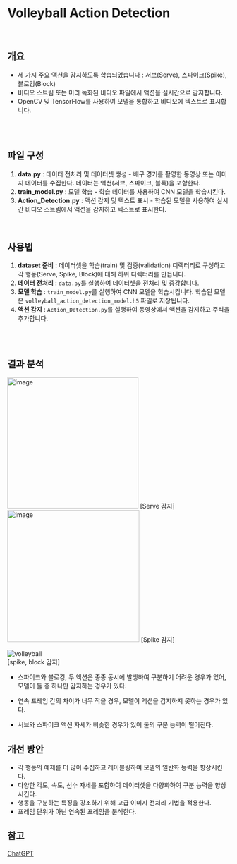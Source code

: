 # Volleyball Action Detection

<br>

## 개요

- 세 가지 주요 액션을 감지하도록 학습되었습니다 : 서브(Serve), 스파이크(Spike), 블로킹(Block)
- 비디오 스트림 또는 미리 녹화된 비디오 파일에서 액션을 실시간으로 감지합니다.
- OpenCV 및 TensorFlow를 사용하여 모델을 통합하고 비디오에 텍스트로 표시합니다.

<br>
<br>

## 파일 구성

1. **data.py** : 데이터 전처리 및 데이터셋 생성 - 배구 경기를 촬영한 동영상 또는 이미지 데이터를 수집한다. 데이터는 액션(서브, 스파이크, 블록)을 포함한다.
2. **train_model.py** : 모델 학습 - 학습 데이터를 사용하여 CNN 모델을 학습시킨다.
4. **Action_Detection.py** : 액션 감지 및 텍스트 표시 - 학습된 모델을 사용하여 실시간 비디오 스트림에서 액션을 감지하고 텍스트로 표시한다.

<br>

## 사용법

1. **dataset 준비** : 데이터셋을 학습(train) 및 검증(validation) 디렉터리로 구성하고 각 행동(Serve, Spike, Block)에 대해 하위 디렉터리를 만듭니다.
2. **데이터 전처리** : `data.py`를 실행하여 데이터셋을 전처리 및 증강합니다.
3. **모델 학습** : `train_model.py`를 실행하여 CNN 모델을 학습시킵니다. 학습된 모델은 `volleyball_action_detection_model.h5` 파일로 저장됩니다.
4. **액션 감지** : `Action_Detection.py`를 실행하여 동영상에서 액션을 감지하고 주석을 추가합니다.

<br>
<br>

## 결과 분석
<img width="297" alt="image" src="https://github.com/JIAYOOON/Volleyball-Action-Detection/assets/113532368/ba2203b1-865b-4ab8-8af4-8d5b31577853"> [Serve 감지]  
<img width="299" alt="image" src="https://github.com/JIAYOOON/Volleyball-Action-Detection/assets/113532368/829537ef-bcc0-432e-b9b2-35c6ec4036df">  [Spike 감지]
<br>


![volleyball](https://github.com/JIAYOOON/Volleyball-Action-Detection/assets/113532368/41cf86ec-db8c-4e0a-8623-6a3700103822) 
<br>
[spike, block 감지]

* 스파이크와 블로킹, 두 액션은 종종 동시에 발생하여 구분하기 어려운 경우가 있어, 모델이 둘 중 하나만 감지하는 경우가 있다.

* 연속 프레임 간의 차이가 너무 작을 경우, 모델이 액션을 감지하지 못하는 경우가 있다.

* 서브와 스파이크 액션 자세가 비슷한 경우가 있어 둘의 구분 능력이 떨어진다.

## 개선 방안
* 각 행동의 예제를 더 많이 수집하고 레이블링하여 모델의 일반화 능력을 향상시킨다.
* 다양한 각도, 속도, 선수 자세를 포함하여 데이터셋을 다양화하여 구분 능력을 향상시킨다.
* 행동을 구분하는 특징을 강조하기 위해 고급 이미지 전처리 기법을 적용한다.
* 프레임 단위가 아닌 연속된 프레임을 분석한다.

## 참고 

[ChatGPT](https://chat.openai.com/) 

